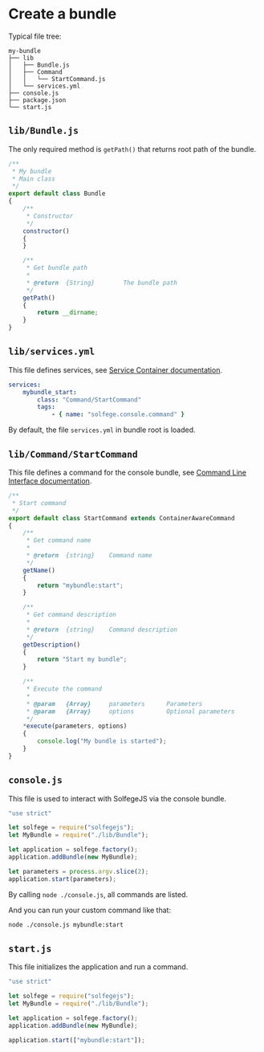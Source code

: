 Create a bundle
===============

Typical file tree:

```
my-bundle
├── lib
│   ├── Bundle.js
│   ├── Command
│   │   └── StartCommand.js
│   └── services.yml
├── console.js
├── package.json
└── start.js
```

`lib/Bundle.js`
---------------

The only required method is `getPath()` that returns root path of the bundle.

```javascript
/**
 * My bundle
 * Main class
 */
export default class Bundle
{
    /**
     * Constructor
     */
    constructor()
    {
    }

    /**
     * Get bundle path
     *
     * @return  {String}        The bundle path
     */
    getPath()
    {
        return __dirname;
    }
}
```

`lib/services.yml`
------------------

This file defines services, see [Service Container documentation](./service-container.md).


```yaml
services:
    mybundle_start:
        class: "Command/StartCommand"
        tags:
            - { name: "solfege.console.command" }
```

By default, the file `services.yml` in bundle root is loaded.


`lib/Command/StartCommand`
--------------------------

This file defines a command for the console bundle, see [Command Line Interface documentation](./command-line-interface.md).


```javascript
/**
 * Start command
 */
export default class StartCommand extends ContainerAwareCommand
{
    /**
     * Get command name
     *
     * @return  {string}    Command name
     */
    getName()
    {
        return "mybundle:start";
    }

    /**
     * Get command description
     *
     * @return  {string}    Command description
     */
    getDescription()
    {
        return "Start my bundle";
    }

    /**
     * Execute the command
     *
     * @param   {Array}     parameters      Parameters
     * @param   {Array}     options         Optional parameters
     */
    *execute(parameters, options)
    {
        console.log("My bundle is started");
    }
}
```


`console.js`
------------

This file is used to interact with SolfegeJS via the console bundle.

```javascript
"use strict"

let solfege = require("solfegejs");
let MyBundle = require("./lib/Bundle");

let application = solfege.factory();
application.addBundle(new MyBundle);

let parameters = process.argv.slice(2);
application.start(parameters);
```

By calling `node ./console.js`, all commands are listed.

And you can run your custom command like that:

```bash
node ./console.js mybundle:start
```


`start.js`
----------

This file initializes the application and run a command.

```javascript
"use strict"

let solfege = require("solfegejs");
let MyBundle = require("./lib/Bundle");

let application = solfege.factory();
application.addBundle(new MyBundle);

application.start(["mybundle:start"]);
```

